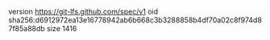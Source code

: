 version https://git-lfs.github.com/spec/v1
oid sha256:d6912972ea13e16778942ab6b668c3b3288858b4df70a02c8f974d87f85a88db
size 1416
